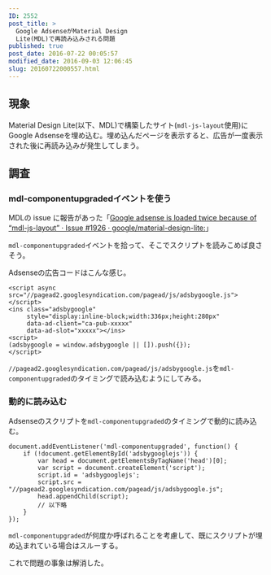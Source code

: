 ```yaml
---
ID: 2552
post_title: >
  Google AdsenseがMaterial Design
  Lite(MDL)で再読み込みされる問題
published: true
post_date: 2016-07-22 00:05:57
modified_date: 2016-09-03 12:06:45
slug: 20160722000557.html
---
```

<p><!--more--></p>
<h2>現象</h2>
<p>Material Design Lite(以下、MDL)で構築したサイト(<code>mdl-js-layout</code>使用)にGoogle Adsenseを埋め込む。埋め込んだページを表示すると、広告が一度表示された後に再読み込みが発生してしまう。</p>
<h2>調査</h2>
<h3>mdl-componentupgradedイベントを使う</h3>
<p>MDLの issue に報告があった「<a href="https://github.com/google/material-design-lite/issues/1926">Google adsense is loaded twice because of &#8220;mdl-js-layout&#8221; · Issue #1926 · google/material-design-lite:</a>」</p>
<p><code>mdl-componentupgraded</code>イベントを拾って、そこでスクリプトを読みこめば良さそう。</p>
<p>Adsenseの広告コードはこんな感じ。</p>
<pre class="language-javascript"><code>&lt;script async src="//pagead2.googlesyndication.com/pagead/js/adsbygoogle.js"&gt;&lt;/script&gt;
&lt;ins class="adsbygoogle"
     style="display:inline-block;width:336px;height:280px"
     data-ad-client="ca-pub-xxxxx"
     data-ad-slot="xxxxx"&gt;&lt;/ins&gt;
&lt;script&gt;
(adsbygoogle = window.adsbygoogle || []).push({});
&lt;/script&gt;</code></pre>
<p><code>//pagead2.googlesyndication.com/pagead/js/adsbygoogle.js</code>を<code>mdl-componentupgraded</code>のタイミングで読み込むようにしてみる。</p>
<h3>動的に読み込む</h3>
<p>Adsenseのスクリプトを<code>mdl-componentupgraded</code>のタイミングで動的に読み込む。</p>
<pre class="language-javascript"><code>document.addEventListener('mdl-componentupgraded', function() {
    if (!document.getElementById('adsbygooglejs')) {
        var head = document.getElementsByTagName('head')[0];
        var script = document.createElement('script');
        script.id = 'adsbygooglejs';
        script.src = "//pagead2.googlesyndication.com/pagead/js/adsbygoogle.js";
        head.appendChild(script);
        // 以下略
    }
});</code></pre>
<p><code>mdl-componentupgraded</code>が何度か呼ばれることを考慮して、既にスクリプトが埋め込まれている場合はスルーする。</p>
<p>これで問題の事象は解消した。</p>